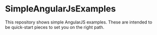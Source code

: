 # SimpleAngularJsExamples
This repository shows simple AngularJS examples. These are intended to be quick-start pieces to set you on the right path. 

